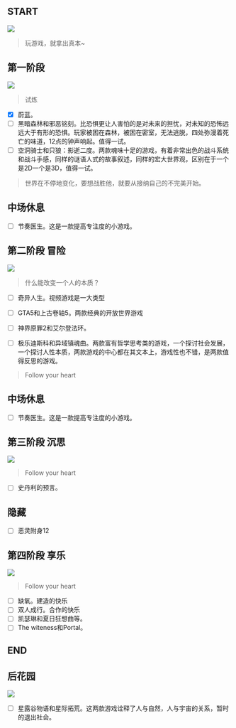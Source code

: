 ## START

![](https://www.celestegame.com/images/screenshots/p00.png)
>玩游戏，就拿出真本~


## 第一阶段 
![](https://sekiro.cubejoy.com/file/17.jpg)
>试炼

- [x] 蔚蓝。
- [ ] 黑暗森林和邪恶铭刻。比恐惧更让人害怕的是对未来的担忧，对未知的恐怖远远大于有形的恐惧。玩家被困在森林，被困在密室，无法逃脱，四处弥漫着死亡的味道，12点的钟声响起。值得一试。
- [ ] 空洞骑士和只狼：影逝二度。两款魂味十足的游戏，有着非常出色的战斗系统和战斗手感，同样的谜语人式的故事叙述，同样的宏大世界观，区别在于一个是2D一个是3D，值得一试。

>世界在不停地变化，要想战胜他，就要从接纳自己的不完美开始。

## 中场休息
- [ ] 节奏医生。这是一款提高专注度的小游戏。

## 第二阶段 冒险
![](https://cdn.akamai.steamstatic.com/steam/apps/466300/ss_4e0dd0b8b61cb087bbcbfae916509d42b7ccaf09.600x338.jpg?t=1602875563)


>什么能改变一个人的本质？
- [ ] 奇异人生。视频游戏是一大类型
- [ ] GTA5和上古卷轴5。两款经典的开放世界游戏
- [ ] 神界原罪2和艾尔登法环。
- [ ] 极乐迪斯科和异域镇魂曲。两款富有哲学思考类的游戏，一个探讨社会发展，一个探讨人性本质，两款游戏的中心都在其文本上，游戏性也不错，是两款值得反思的游戏。


>Follow your heart
## 中场休息
- [ ] 节奏医生。这是一款提高专注度的小游戏。

## 第三阶段 沉思
![](https://www.ign.com.cn/sm/t/ign_cn/screenshot/default/tou-tu_ue3j.600.jpg)
>Follow your heart
- [ ] 史丹利的预言。


## 隐藏
- [ ] 恶灵附身12

## 第四阶段 享乐
![](https://asia.sega.com/fullbody/cht/resources/img/top/fv_mv_f4f3c17d3d45dbc8d2d99c463f7454f3.png)
>Follow your heart
- [ ] 缺氧。建造的快乐
- [ ] 双人成行。合作的快乐
- [ ] 凯瑟琳和夏日狂想曲等。
- [ ] The witeness和Portal。

## END


## 后花园

![](https://pbs.twimg.com/media/FbWayctUcAAjiod?format=png&name=360x360)
- [ ] 星露谷物语和星际拓荒。这两款游戏诠释了人与自然，人与宇宙的关系，暂时的退出社会。

